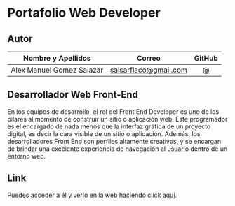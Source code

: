 # Portafolio Web Developer

## Autor

| **Nombre y Apellidos** |         **Correo**         |               **GitHub**               |
| :--------------------: | :------------------------: | :------------------------------------: |
|  Alex Manuel Gomez Salazar | salsarflaco@gmail.com | [@](https://github.com/) |

## Desarrollador Web Front-End

En los equipos de desarrollo, el rol del Front End Developer es uno de los pilares al momento de construir un sitio o aplicación web. Este programador es el encargado de nada menos que la interfaz gráfica de un proyecto digital, es decir la cara visible de un sitio o aplicación. Además, los desarrolladores Front End son perfiles altamente creativos, y se encargan de brindar una excelente experiencia de navegación al usuario dentro de un entorno web.

## Link

Puedes acceder a él y verlo en la web haciendo click [aquí](https://).

